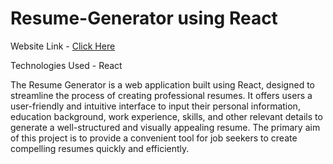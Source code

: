 <!DOCTYPE html>
<html>
<body>

<h1>Resume-Generator using React</h1>

<p>
  Website Link - <a href="https://resumemake.netlify.app/">Click Here</a>
</p>

<p>Technologies Used - React</p>

<p>
  The Resume Generator is a web application built using React, designed to streamline the process of creating professional resumes. It offers users a user-friendly and intuitive interface to input their personal information, education background, work experience, skills, and other relevant details to generate a well-structured and visually appealing resume. The primary aim of this project is to provide a convenient tool for job seekers to create compelling resumes quickly and efficiently.
  
</p>

</body>
</html>

